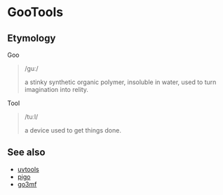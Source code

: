 GooTools
========

Etymology
---------

Goo
> /ɡuː/
>
> a stinky synthetic organic polymer, insoluble in water, used to turn imagination into relity.

Tool
> /tuːl/
>
> a device used to get things done.

See also
--------

* [uvtools](https://github.com/sn4k3/UVtools)
* [pigo](https://github.com/esimov/pigo)
* [go3mf](https://github.com/HPInc/go3mf)

